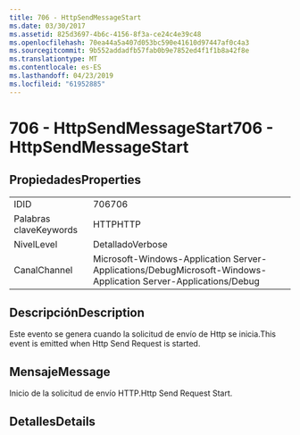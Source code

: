 ```yaml
---
title: 706 - HttpSendMessageStart
ms.date: 03/30/2017
ms.assetid: 825d3697-4b6c-4156-8f3a-ce24c4e39c48
ms.openlocfilehash: 70ea44a5a407d053bc590e41610d97447af0c4a3
ms.sourcegitcommit: 9b552addadfb57fab0b9e7852ed4f1f1b8a42f8e
ms.translationtype: MT
ms.contentlocale: es-ES
ms.lasthandoff: 04/23/2019
ms.locfileid: "61952885"
---
```

# <a name="706---httpsendmessagestart"></a><span data-ttu-id="1fe82-102">706 - HttpSendMessageStart</span><span class="sxs-lookup"><span data-stu-id="1fe82-102">706 - HttpSendMessageStart</span></span>
## <a name="properties"></a><span data-ttu-id="1fe82-103">Propiedades</span><span class="sxs-lookup"><span data-stu-id="1fe82-103">Properties</span></span>  
  
|||  
|-|-|  
|<span data-ttu-id="1fe82-104">ID</span><span class="sxs-lookup"><span data-stu-id="1fe82-104">ID</span></span>|<span data-ttu-id="1fe82-105">706</span><span class="sxs-lookup"><span data-stu-id="1fe82-105">706</span></span>|  
|<span data-ttu-id="1fe82-106">Palabras clave</span><span class="sxs-lookup"><span data-stu-id="1fe82-106">Keywords</span></span>|<span data-ttu-id="1fe82-107">HTTP</span><span class="sxs-lookup"><span data-stu-id="1fe82-107">HTTP</span></span>|  
|<span data-ttu-id="1fe82-108">Nivel</span><span class="sxs-lookup"><span data-stu-id="1fe82-108">Level</span></span>|<span data-ttu-id="1fe82-109">Detallado</span><span class="sxs-lookup"><span data-stu-id="1fe82-109">Verbose</span></span>|  
|<span data-ttu-id="1fe82-110">Canal</span><span class="sxs-lookup"><span data-stu-id="1fe82-110">Channel</span></span>|<span data-ttu-id="1fe82-111">Microsoft-Windows-Application Server-Applications/Debug</span><span class="sxs-lookup"><span data-stu-id="1fe82-111">Microsoft-Windows-Application Server-Applications/Debug</span></span>|  
  
## <a name="description"></a><span data-ttu-id="1fe82-112">Descripción</span><span class="sxs-lookup"><span data-stu-id="1fe82-112">Description</span></span>  
 <span data-ttu-id="1fe82-113">Este evento se genera cuando la solicitud de envío de Http se inicia.</span><span class="sxs-lookup"><span data-stu-id="1fe82-113">This event is emitted when Http Send Request is started.</span></span>  
  
## <a name="message"></a><span data-ttu-id="1fe82-114">Mensaje</span><span class="sxs-lookup"><span data-stu-id="1fe82-114">Message</span></span>  
 <span data-ttu-id="1fe82-115">Inicio de la solicitud de envío HTTP.</span><span class="sxs-lookup"><span data-stu-id="1fe82-115">Http Send Request Start.</span></span>  
  
## <a name="details"></a><span data-ttu-id="1fe82-116">Detalles</span><span class="sxs-lookup"><span data-stu-id="1fe82-116">Details</span></span>
